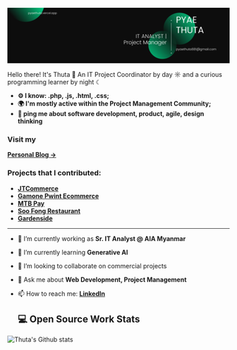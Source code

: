 ![Banner Image](image/Banner.png)


Hello there! It's Thuta 👋
An IT Project Coordinator by day ☼ and a curious programming learner by night ☾

- **⚙️ I know: .php, .js, .html, .css;**
- **🌍 I'm mostly active within the Project Management Community;**
- **💬 ping me about software development, product, agile, design thinking**

### Visit my 
**[Personal Blog →](https://thuta-blog.vercel.app/)**

### Projects that I contributed: 
- **[JTCommerce](https://www.jtcommerce.com/)** 
- **[Gamone Pwint Ecommerce](https://gmpshopping.com/)** 
- **[MTB Pay](https://play.google.com/store/apps/details?id=com.mtb.wallet&hl=en)** 
- **[Soo Fong Restaurant](https://soofongrestaurant.com/)**
- **[Gardenside](https://gardenside.com/)**

---

- 🔭 I’m currently working as **Sr. IT Analyst @ AIA Myanmar**
- 🌱 I’m currently learning **Generative AI**
- 👯 I’m looking to collaborate on commercial projects
- 💬 Ask me about **Web Development, Project Management**
- 📫 How to reach me:
  **[LinkedIn](https://www.linkedin.com/in/pyaethuta/)**

  ## 💻 Open Source Work Stats


![Thuta's Github stats](https://github-readme-stats.vercel.app/api?username=pyaethuta&show_icons=true)


